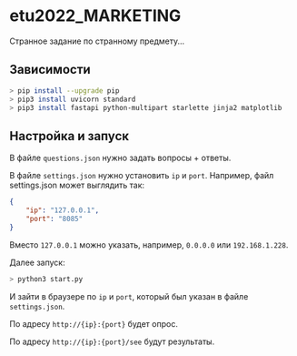 # etu2022_MARKETING

Странное задание по странному предмету... 

## Зависимости

``` bash
> pip install --upgrade pip
> pip3 install uvicorn standard
> pip3 install fastapi python-multipart starlette jinja2 matplotlib
```

## Настройка и запуск

В файле `questions.json` нужно задать вопросы + ответы. 

В файле `settings.json` нужно установить `ip` и `port`. Например, файл settings.json может выглядить так:

``` json
{
	"ip": "127.0.0.1",
	"port": "8085"
}
```

Вместо `127.0.0.1` можно указать, например, `0.0.0.0` или `192.168.1.228`.

Далее запуск:

``` bash
> python3 start.py
```

И зайти в браузере по `ip` и `port`, который был указан в файле `settings.json`.

По адресу `http://{ip}:{port}` будет опрос.

По адресу `http://{ip}:{port}/see` будут результаты. 